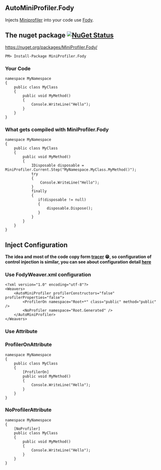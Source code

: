 ## AutoMiniProfiler.Fody
Injects [Miniprofiler](http://miniprofiler.com/) into your code use [Fody](https://github.com/Fody/Fody/).

## The nuget package  [![NuGet Status](http://img.shields.io/nuget/v/MiniProfiler.Fody.svg?style=flat)](https://www.nuget.org/packages/MiniProfiler.Fody/)

https://nuget.org/packages/MiniProfiler.Fody/

    PM> Install-Package MiniProfiler.Fody
    
### Your Code

    namespace MyNamespace
    {
        public class MyClass
        {
            public void MyMethod()
            {
                Console.WriteLine("Hello");
            }
        }
    }

### What gets compiled with MiniProfiler.Fody

    namespace MyNamespace
    {
        public class MyClass
        {
            public void MyMethod()
            {
                IDisposable disposable = MiniProfiler.Current.Step("MyNamespace.MyClass.MyMethod()");
                try
                {
                    Console.WriteLine("Hello");
                }
                finally
                {
                   if(disposable != null)
                   {
                       disposable.Dispose();
                   }
                }
            }
        }
    }


## Inject Configuration

**The idea and most of the code copy form [tracer](https://github.com/csnemes/tracer) :grin:, so configuration of control injection is similar, you can see about configuration detail [here](https://github.com/csnemes/tracer/wiki/Basics)**

### Use FodyWeaver.xml configuration

    <?xml version="1.0" encoding="utf-8"?>
    <Weavers>
        <AutoMiniProfiler profilerConstructors="false" profilerProperties="false">
            <ProfilerOn namespace="Root+*" class="public" method="public" />
            <NoProfiler namespace="Root.Generated" /> 
        </AutoMiniProfiler>
    </Weavers>

### Use Attribute

### ProfilerOnAttribute

    namespace MyNamespace
    {
        public class MyClass
        {
            [ProfilerOn]
            public void MyMethod()
            {
                Console.WriteLine("Hello");
            }
        }
    }

### NoProfilerAttribute

    namespace MyNamespace
    {
        [NoProfiler]
        public class MyClass
        {
            public void MyMethod()
            {
                Console.WriteLine("Hello");
            }
        }
    }
